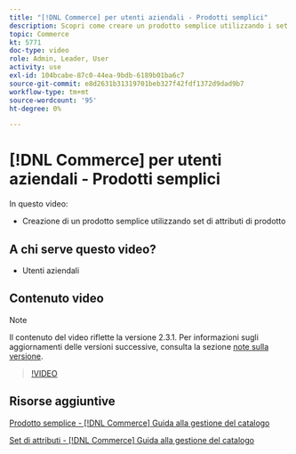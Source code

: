 ```yaml
---
title: "[!DNL Commerce] per utenti aziendali - Prodotti semplici"
description: Scopri come creare un prodotto semplice utilizzando i set di attributi del prodotto.
topic: Commerce
kt: 5771
doc-type: video
role: Admin, Leader, User
activity: use
exl-id: 104bcabe-87c0-44ea-9bdb-6189b01ba6c7
source-git-commit: e8d2631b31319701beb327f42fdf1372d9dad9b7
workflow-type: tm+mt
source-wordcount: '95'
ht-degree: 0%

---
```


# [!DNL Commerce] per utenti aziendali - Prodotti semplici

In questo video:

- Creazione di un prodotto semplice utilizzando set di attributi di prodotto

## A chi serve questo video?

- Utenti aziendali

## Contenuto video

>[!NOTE]
>
>Il contenuto del video riflette la versione 2.3.1. Per informazioni sugli aggiornamenti delle versioni successive, consulta la sezione [note sulla versione](https://experienceleague.adobe.com/docs/commerce-operations/release/notes/overview.html).

>[!VIDEO](https://video.tv.adobe.com/v/35956?quality=12&learn=on)

## Risorse aggiuntive

[Prodotto semplice - [!DNL Commerce] Guida alla gestione del catalogo](https://experienceleague.adobe.com/docs/commerce-admin/catalog/products/types/product-create-simple.html)

[Set di attributi - [!DNL Commerce] Guida alla gestione del catalogo](https://experienceleague.adobe.com/docs/commerce-admin/catalog/product-attributes/create/attribute-sets.html)
